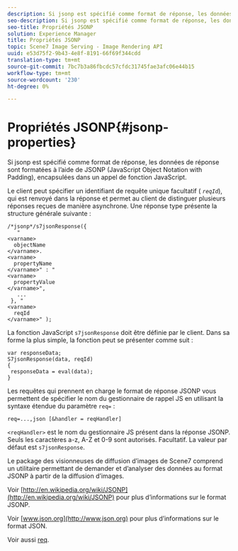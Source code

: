 ```yaml
---
description: Si jsonp est spécifié comme format de réponse, les données de réponse sont formatées à l’aide de JSONP (JavaScript Object Notation with Padding), encapsulées dans un appel de fonction JavaScript.
seo-description: Si jsonp est spécifié comme format de réponse, les données de réponse sont formatées à l’aide de JSONP (JavaScript Object Notation with Padding), encapsulées dans un appel de fonction JavaScript.
seo-title: Propriétés JSONP
solution: Experience Manager
title: Propriétés JSONP
topic: Scene7 Image Serving - Image Rendering API
uuid: e53d75f2-9b43-4e8f-8191-66f69f344cdd
translation-type: tm+mt
source-git-commit: 7bc7b3a86fbcdc57cfdc31745fae3afc06e44b15
workflow-type: tm+mt
source-wordcount: '230'
ht-degree: 0%

---
```



# Propriétés JSONP{#jsonp-properties}

Si jsonp est spécifié comme format de réponse, les données de réponse sont formatées à l’aide de JSONP (JavaScript Object Notation with Padding), encapsulées dans un appel de fonction JavaScript.

Le client peut spécifier un identifiant de requête unique facultatif ( *`reqId`*), qui est renvoyé dans la réponse et permet au client de distinguer plusieurs réponses reçues de manière asynchrone. Une réponse type présente la structure générale suivante :

```
/*jsonp*/s7jsonResponse({ 
   " 
<varname>
  objectName 
</varname>. 
<varname>
  propertyName 
</varname>" : " 
<varname>
  propertyValue 
</varname>", 
   ... 
 }, " 
<varname>
  reqId 
</varname>" );
```

La fonction JavaScript `s7jsonResponse` doit être définie par le client. Dans sa forme la plus simple, la fonction peut se présenter comme suit :

```
var responseData; 
S7jsonResponse(data, reqId) 
{ 
 responseData = eval(data); 
}
```

Les requêtes qui prennent en charge le format de réponse JSONP vous permettent de spécifier le nom du gestionnaire de rappel JS en utilisant la syntaxe étendue du paramètre `req=` :

`req=...,json [&handler = reqHandler]`

`<reqHandler>` est le nom du gestionnaire JS présent dans la réponse JSONP. Seuls les caractères a-z, A-Z et 0-9 sont autorisés. Facultatif. La valeur par défaut est `s7jsonResponse`.

Le package des visionneuses de diffusion d’images de Scene7 comprend un utilitaire permettant de demander et d’analyser des données au format JSONP à partir de la diffusion d’images.

Voir [http://en.wikipedia.org/wiki/JSONP](http://en.wikipedia.org/wiki/JSONP) pour plus d’informations sur le format JSONP.

Voir [www.json.org](http://www.json.org) pour plus d’informations sur le format JSON.

Voir aussi [req](../../../../../../is-api/http-ref/image-serving-api-ref/c-http-protocol-reference/c-command-reference/r-req/r-req.md#reference-907cdb4a97034db7ad94695f25552e76).
